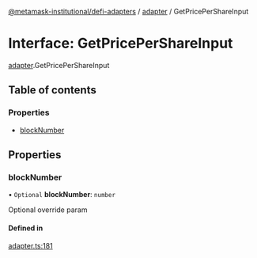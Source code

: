 [@metamask-institutional/defi-adapters](../README.md) / [adapter](../modules/adapter.md) / GetPricePerShareInput

# Interface: GetPricePerShareInput

[adapter](../modules/adapter.md).GetPricePerShareInput

## Table of contents

### Properties

- [blockNumber](adapter.GetPricePerShareInput.md#blocknumber)

## Properties

### blockNumber

• `Optional` **blockNumber**: `number`

Optional override param

#### Defined in

[adapter.ts:181](https://github.com/consensys-vertical-apps/mmi-defi-adapters/blob/main/src/types/adapter.ts#L181)
